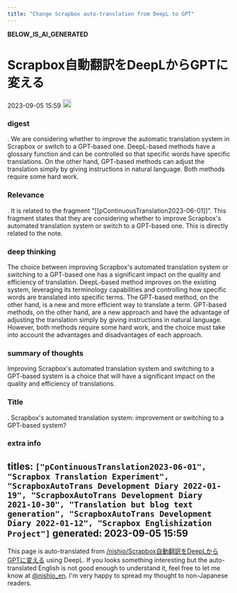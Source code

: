 ```yaml
---
title: "Change Scrapbox auto-translation from DeepL to GPT"
---
```


__BELOW_IS_AI_GENERATED__
# Scrapbox自動翻訳をDeepLからGPTに変える
 2023-09-05 15:59 <img src='https://scrapbox.io/api/pages/nishio-en/omni/icon' alt='omni.icon' height="19.5"/>
### digest
.
We are considering whether to improve the automatic translation system in Scrapbox or switch to a GPT-based one. DeepL-based methods have a glossary function and can be controlled so that specific words have specific translations. On the other hand, GPT-based methods can adjust the translation simply by giving instructions in natural language. Both methods require some hard work.

### Relevance
.
It is related to the fragment "[[pContinuousTranslation2023-06-01]]". This fragment states that they are considering whether to improve Scrapbox's automated translation system or switch to a GPT-based one. This is directly related to the note.

### deep thinking
The choice between improving Scrapbox's automated translation system or switching to a GPT-based one has a significant impact on the quality and efficiency of translation. DeepL-based method improves on the existing system, leveraging its terminology capabilities and controlling how specific words are translated into specific terms. The GPT-based method, on the other hand, is a new and more efficient way to translate a term. GPT-based methods, on the other hand, are a new approach and have the advantage of adjusting the translation simply by giving instructions in natural language. However, both methods require some hard work, and the choice must take into account the advantages and disadvantages of each approach.

### summary of thoughts
Improving Scrapbox's automated translation system and switching to a GPT-based system is a choice that will have a significant impact on the quality and efficiency of translations.

### Title
.
Scrapbox's automated translation system: improvement or switching to a GPT-based system?

### extra info
titles: `["pContinuousTranslation2023-06-01", "Scrapbox Translation Experiment", "ScrapboxAutoTrans Development Diary 2022-01-19", "ScrapboxAutoTrans Development Diary 2021-10-30", "Translation but blog text generation", "ScrapboxAutoTrans Development Diary 2022-01-12", "Scrapbox Englishization Project"]`
generated: 2023-09-05 15:59
---
This page is auto-translated from [/nishio/Scrapbox自動翻訳をDeepLからGPTに変える](https://scrapbox.io/nishio/Scrapbox自動翻訳をDeepLからGPTに変える) using DeepL. If you looks something interesting but the auto-translated English is not good enough to understand it, feel free to let me know at [@nishio_en](https://twitter.com/nishio_en). I'm very happy to spread my thought to non-Japanese readers.
